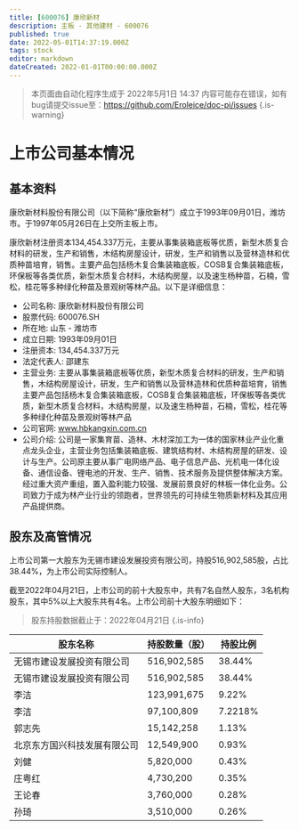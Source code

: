 ```yaml
---
title: [600076] 康欣新材
description: 主板 - 其他建材 - 600076
published: true
date: 2022-05-01T14:37:19.000Z
tags: stock
editor: markdown
dateCreated: 2022-01-01T00:00:00.000Z
---
```


> 本页面由自动化程序生成于 2022年5月1日 14:37
> 内容可能存在错误，如有bug请提交issue至：https://github.com/Eroleice/doc-pi/issues
{.is-warning}

# 上市公司基本情况

## 基本资料

康欣新材料股份有限公司（以下简称“康欣新材”）成立于1993年09月01日，潍坊市。于1997年05月26日在上交所主板上市。

康欣新材注册资本134,454.337万元，主要从事集装箱底板等优质，新型木质复合材料的研发，生产和销售，木结构房屋设计，研发，生产和销售以及营林造林和优质种苗培育，销售。主要产品包括杨木复合集装箱底板，COSB复合集装箱底板，环保板等各类优质，新型木质复合材料，木结构房屋，以及速生杨种苗，石楠，雪松，桂花等多种绿化种苗及景观树等林产品。以下是详细信息：

- 公司名称: 康欣新材料股份有限公司
- 股票代码: 600076.SH
- 所在地: 山东 - 潍坊市
- 成立日期: 1993年09月01日
- 注册资本: 134,454.337万元
- 法定代表人: 邵建东
- 主营业务: 主要从事集装箱底板等优质，新型木质复合材料的研发，生产和销售，木结构房屋设计，研发，生产和销售以及营林造林和优质种苗培育，销售主要产品包括杨木复合集装箱底板，COSB复合集装箱底板，环保板等各类优质，新型木质复合材料，木结构房屋，以及速生杨种苗，石楠，雪松，桂花等多种绿化种苗及景观树等林产品
- 公司官网: www.hbkangxin.com.cn
- 公司介绍: 公司是一家集育苗、造林、木材深加工为一体的国家林业产业化重点龙头企业，主营业务包括集装箱底板、建筑结构材、木结构房屋的研发、设计与生产。公司原主要从事广电网络产品、电子信息产品、光机电一体化设备、通信设备、锂电池的开发、生产、销售、技术服务及提供整体解决方案。经过重大资产重组，置入盈利能力较强、发展前景良好的林板一体化业务。公司致力于成为林产业行业的领跑者，世界领先的可持续生物质新材料及其应用产品提供商。


## 股东及高管情况

上市公司第一大股东为无锡市建设发展投资有限公司，持股516,902,585股，占比38.44%，为上市公司实际控制人。

截至2022年04月21日，上市公司的前十大股东中，共有7名自然人股东，3名机构股东，其中5%以上大股东共有4名。上市公司前十大股东明细如下：

> 股东持股数据截止于：2022年04月21日
{.is-info}

| 股东名称 | 持股数量（股） | 持股比例 |
| --- | --- | --- |
| 无锡市建设发展投资有限公司 | 516,902,585 | 38.44% |
| 无锡市建设发展投资有限公司 | 516,902,585 | 38.44% |
| 李洁 | 123,991,675 | 9.22% |
| 李洁 | 97,100,809 | 7.2218% |
| 郭志先 | 15,142,258 | 1.13% |
| 北京东方国兴科技发展有限公司 | 12,549,900 | 0.93% |
| 刘健 | 5,820,000 | 0.43% |
| 庄粤红 | 4,730,200 | 0.35% |
| 王论春 | 3,760,000 | 0.28% |
| 孙琦 | 3,510,000 | 0.26% |




